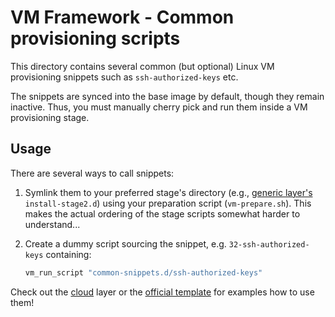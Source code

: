 # VM Framework - Common provisioning scripts

This directory contains several common (but optional) Linux VM provisioning
snippets such as `ssh-authorized-keys` etc.

The snippets are synced into the base image by default, though they remain
inactive. Thus, you must manually cherry pick and run them inside a VM
provisioning stage.

## Usage

There are several ways to call snippets:

1. Symlink them to your preferred stage's directory (e.g., [generic 
   layer's](../../layers/generic/Readme.md) `install-stage2.d`) using your 
   preparation script (`vm-prepare.sh`). This makes the actual ordering of the
   stage scripts somewhat harder to understand...

2. Create a dummy script sourcing the snippet, e.g. `32-ssh-authorized-keys`
   containing:
    
    ```sh
    vm_run_script "common-snippets.d/ssh-authorized-keys"
    ```

Check out the [cloud](../../layers/cloud) layer or the [official 
template](../../example) for examples how to use them!

